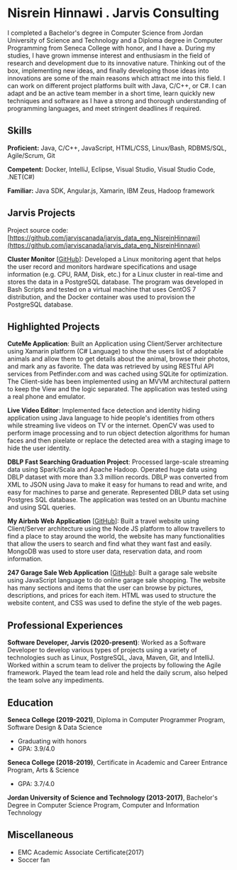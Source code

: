 # Nisrein Hinnawi . Jarvis Consulting

I completed a Bachelor's degree in Computer Science from Jordan University of Science and Technology and a Diploma degree in Computer Programming from Seneca College with honor, and I have a. During my studies, I have grown immense interest and enthusiasm in the field of research and development due to its innovative nature. Thinking out of the box, implementing new ideas, and finally developing those ideas into innovations are some of the main reasons which attract me into this field. I can work on different project platforms built with Java, C/C++, or C#. I can adapt and be an active team member in a short time, learn quickly new techniques and software as I have a strong and thorough understanding of programming languages, and meet stringent deadlines if required.

## Skills

**Proficient:** Java, C/C++, JavaScript, HTML/CSS, Linux/Bash, RDBMS/SQL, Agile/Scrum, Git

**Competent:** Docker, IntelliJ, Eclipse, Visual  Studio, Visual Studio Code, .NET(C#)

**Familiar:** Java SDK, Angular.js, Xamarin, IBM Zeus, Hadoop framework

## Jarvis Projects

Project source code: [https://github.com/jarviscanada/jarvis_data_eng_NisreinHinnawi](https://github.com/jarviscanada/jarvis_data_eng_NisreinHinnawi)


**Cluster Monitor** [[GitHub](https://github.com/jarviscanada/jarvis_data_eng_NisreinHinnawi/tree/master/linux_sql)]: Developed a Linux monitoring agent that helps the user record and monitors hardware specifications and usage information (e.g. CPU, RAM, Disk, etc.) for a Linux cluster in real-time and stores the data in a PostgreSQL database. The program was developed in Bash Scripts and tested on a virtual machine that uses CentOS 7 distribution, and the Docker container was used to provision the PostgreSQL database.


## Highlighted Projects
**CuteMe Application**: Built an Application using Client/Server architecture using Xamarin platform (C# Language) to show the users list of adoptable animals and allow them to get details about the animal, browse their photos, and mark any as favorite. The data was retrieved by using RESTful API services from Petfinder.com and was cached using SQLite for optimization. The Client-side has been implemented using an MVVM architectural pattern to keep the View and the logic separated. The application was tested using a real phone and emulator.

**Live Video Editor**: Implemented face detection and identity hiding application using Java language to hide people's identities from others while streaming live videos on TV or the internet. OpenCV was used to perform image processing and to run object detection algorithms for human faces and then pixelate or replace the detected area with a staging image to hide the user identity.

**DBLP Fast Searching Graduation Project**: Processed large-scale streaming data using Spark/Scala and Apache Hadoop. Operated huge data using DBLP dataset with more than 3.3 million records. DBLP was converted from XML to JSON using Java to make it easy for humans to read and write, and easy for machines to parse and generate. Represented DBLP data set using Postgres SQL database. The application was tested on an Ubuntu machine and using SQL queries.

**My Airbnb Web Application** [[GitHub](https://github.com/nesreen-henawi/WEB322)]: Built a travel website using Client/Server architecture using the Node JS platform to allow travellers to find a place to stay around the world, the website has many functionalities that allow the users to search and find what they want fast and easily. MongoDB was used to store user data, reservation data, and room information.

**247 Garage Sale Web Application** [[GitHub](https://github.com/nesreen-henawi/247GarageSale)]: Built a garage sale website using JavaScript language to do online garage sale shopping. The website has many sections and items that the user can browse by pictures, descriptions, and prices for each item. HTML was used to structure the website content, and CSS was used to define the style of the web pages.


## Professional Experiences

**Software Developer, Jarvis (2020-present)**: Worked as a Software Developer to develop various types of projects using a variety of technologies such as Linux, PostgreSQL, Java, Maven, Git, and IntelliJ.  Worked within a scrum team to deliver the projects by following the Agile framework. Played the team lead role and held the daily scrum, also helped the team solve any impediments.


## Education
**Seneca College (2019-2021)**, Diploma in Computer Programmer Program, Software Design & Data Science
- Graduating with honors
- GPA: 3.9/4.0

**Seneca College (2018-2019)**, Certificate in Academic and Career Entrance Program, Arts & Science
- GPA: 3.7/4.0

**Jordan University of Science and Technology (2013-2017)**, Bachelor's Degree in Computer Science Program, Computer and Information Technology


## Miscellaneous
- EMC Academic Associate Certificate(2017)
- Soccer fan


